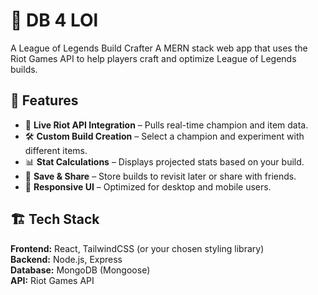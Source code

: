 # 🏹 DB 4 LOl
A League of Legends Build Crafter
A MERN stack web app that uses the Riot Games API to help players craft and optimize League of Legends builds.

## 🌟 Features
- 🔗 **Live Riot API Integration** – Pulls real-time champion and item data.
- 🛠 **Custom Build Creation** – Select a champion and experiment with different items.
- 📊 **Stat Calculations** – Displays projected stats based on your build.
- 💾 **Save & Share** – Store builds to revisit later or share with friends.
- 📱 **Responsive UI** – Optimized for desktop and mobile users.

## 🏗 Tech Stack
**Frontend:** React, TailwindCSS (or your chosen styling library)  
**Backend:** Node.js, Express  
**Database:** MongoDB (Mongoose)  
**API:** Riot Games API 
